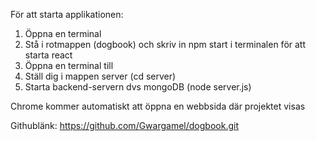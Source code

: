 För att starta applikationen:
1. Öppna en terminal
2. Stå i rotmappen (dogbook) och skriv in npm start i terminalen för att starta react
3. Öppna en terminal till
4. Ställ dig i mappen server (cd server) 
5. Starta backend-servern dvs mongoDB (node server.js)

Chrome kommer automatiskt att öppna en webbsida där projektet visas

Githublänk: https://github.com/Gwargamel/dogbook.git

